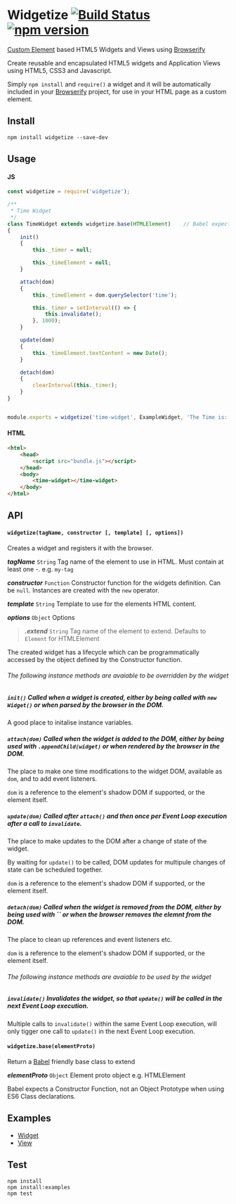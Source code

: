 # Widgetize [![Build Status](https://travis-ci.org/bealearts/widgetize.svg)](https://travis-ci.org/bealearts/widgetize) [![npm version](https://badge.fury.io/js/widgetize.svg)](http://badge.fury.io/js/widgetize)
[Custom Element](http://w3c.github.io/webcomponents/spec/custom/) based HTML5 Widgets and Views using [Browserify](http://browserify.org/)

Create reusable and encapsulated HTML5 widgets and Application Views using HTML5, CSS3 and Javascript. 

Simply ```npm install``` and ```require()``` a widget and it will be automatically included in your [Browserify](http://browserify.org/) project, for use in your HTML page as a custom element.

## Install
```shell
npm install widgetize --save-dev
```

## Usage

#### JS
```js
const widgetize = require('widgetize');

/**
 * Time Widget
 */
class TimeWidget extends widgetize.base(HTMLElement)	// Babel expects a Constructor Function, not an Object Prototype i.e. HTMLElement
{
    init() 
    {
        this._timer = null;

        this._timeElement = null;
    }

    attach(dom) 
    {
        this._timeElement = dom.querySelector('time');

        this._timer = setInterval(() => {
            this.invalidate();
        }, 1000);
    }

    update(dom) 
    {
        this._timeElement.textContent = new Date();
    }

    detach(dom)
    {
        clearInterval(this._timer);
    }	
}


module.exports = widgetize('time-widget', ExampleWidget, 'The Time is: <span></span>');
```

#### HTML
```html
<html>
    <head>
        <script src="bundle.js"></script>
    </head>
    <body>
        <time-widget></time-widget>	
    </body>
</html>
```

## API

#### `widgetize(tagName, constructor [, template] [, options])`

Creates a widget and registers it with the browser.

**_tagName_** ```String``` Tag name of the element to use in HTML. Must contain at least one -. e.g. `my-tag`

**_constructor_** ```Function``` Constructor function for the widgets definition. Can be ```null```. Instances are created with the ```new``` operator.

**_template_** ```String``` Template to use for the elements HTML content.

**_options_** ```Object``` Options

> **_.extend_**  ```String``` Tag name of the element to extend. Defaults to ```Element``` for HTMLElement

The created widget has a lifecycle which can be programmatically accessed by the object defined by the Constructor function.

###### The following instance methods are avaiable to be overridden by the widget

##### `init()` Called when a widget is created, either by being called with `new Widget()` or when parsed by the browser in the DOM.

A good place to initalise instance variables.

##### `attach(dom)` Called when the widget is added to the DOM, either by being used with `.appendChild(widget)` or when rendered by the browser in the DOM.

The place to make one time modifications to the widget DOM, available as `dom`, and to add event listeners.

`dom` is a reference to the element's shadow DOM if supported, or the element itself.

##### `update(dom)` Called after `attach()` and then once per Event Loop execution after a call to `invalidate`.

The place to make updates to the DOM after a change of state of the widget.

By waiting for `update()` to be called, DOM updates for multipule changes of state can be scheduled together.  

`dom` is a reference to the element's shadow DOM if supported, or the element itself.

##### `detach(dom)` Called when the widget is removed from the DOM, either by being used with `` or when the browser removes the elemnt from the DOM.

The place to clean up references and event listeners etc.

`dom` is a reference to the element's shadow DOM if supported, or the element itself.

###### The following instance methods are avaiable to be used by the widget

##### `invalidate()` Invalidates the widget, so that `update()` will be called in the next Event Loop execution.

Multiple calls to `invalidate()` within the same Event Loop execution, will only tigger one call to `update()` in the next Event Loop execution.



#### `widgetize.base(elementProto)`

Return a [Babel](https://babeljs.io/) friendly base class to extend

**_elementProto_** `Object` Element proto object e.g. HTMLElement

Babel expects a Constructor Function, not an Object Prototype when using ES6 Class declarations.


## Examples
- [Widget](examples/example-widget)
- [View](examples/example-view)


## Test

```shell
npm install
npm install:examples
npm test
```

